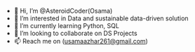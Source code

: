 - 👋 Hi, I’m @AsteroidCoder(Osama)
- 👀 I’m interested in Data and sustainable data-driven solution
- 🌱 I’m currently learning Python, SQL
- 💞️ I’m looking to collaborate on DS Projects
- 📫 Reach me on (usamaazhar261@gmail.com)

<!---
AsteroidCoder/AsteroidCoder is a ✨ special ✨ repository because its `README.md` (this file) appears on your GitHub profile.
You can click the Preview link to take a look at your changes.
--->
